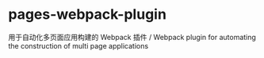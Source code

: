 # pages-webpack-plugin
用于自动化多页面应用构建的 Webpack 插件 / Webpack plugin for automating the construction of multi page applications

